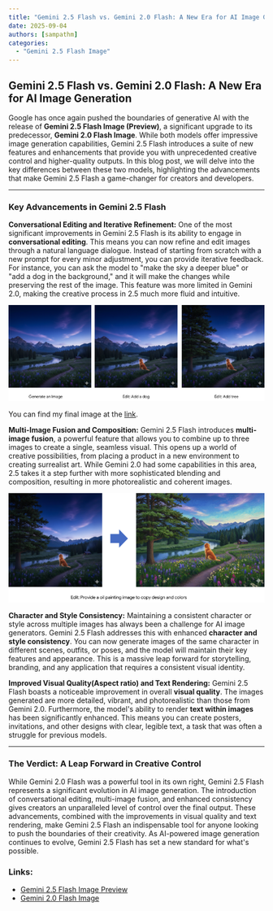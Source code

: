 ```yaml
---
title: "Gemini 2.5 Flash vs. Gemini 2.0 Flash: A New Era for AI Image Generation"
date: 2025-09-04
authors: [sampathm]
categories:
  - "Gemini 2.5 Flash Image"
---
```



## **Gemini 2.5 Flash vs. Gemini 2.0 Flash: A New Era for AI Image Generation**

Google has once again pushed the boundaries of generative AI with the release of **Gemini 2.5 Flash Image (Preview)**, a significant upgrade to its predecessor, **Gemini 2.0 Flash Image**. While both models offer impressive image generation capabilities, Gemini 2.5 Flash introduces a suite of new features and enhancements that provide you with unprecedented creative control and higher-quality outputs. In this blog post, we will delve into the key differences between these two models, highlighting the advancements that make Gemini 2.5 Flash a game-changer for creators and developers.

---

### **Key Advancements in Gemini 2.5 Flash**

**Conversational Editing and Iterative Refinement:** One of the most significant improvements in Gemini 2.5 Flash is its ability to engage in **conversational editing**. This means you can now refine and edit images through a natural language dialogue. Instead of starting from scratch with a new prompt for every minor adjustment, you can provide iterative feedback. For instance, you can ask the model to "make the sky a deeper blue" or "add a dog in the background," and it will make the changes while preserving the rest of the image. This feature was more limited in Gemini 2.0, making the creative process in 2.5 much more fluid and intuitive.

![img_1.png](img_1.png)

You can find my final image at the [link](gemini-2.5-flash-image-preview.png).

**Multi-Image Fusion and Composition:** Gemini 2.5 Flash introduces **multi-image fusion**, a powerful feature that allows you to combine up to three images to create a single, seamless visual. This opens up a world of creative possibilities, from placing a product in a new environment to creating surrealist art. While Gemini 2.0 had some capabilities in this area, 2.5 takes it a step further with more sophisticated blending and composition, resulting in more photorealistic and coherent images.

![img_2.png](img_2.png)

**Character and Style Consistency:** Maintaining a consistent character or style across multiple images has always been a challenge for AI image generators. Gemini 2.5 Flash addresses this with enhanced **character and style consistency**. You can now generate images of the same character in different scenes, outfits, or poses, and the model will maintain their key features and appearance. This is a massive leap forward for storytelling, branding, and any application that requires a consistent visual identity.

**Improved Visual Quality(Aspect ratio) and Text Rendering:** Gemini 2.5 Flash boasts a noticeable improvement in overall **visual quality**. The images generated are more detailed, vibrant, and photorealistic than those from Gemini 2.0. Furthermore, the model's ability to render **text within images** has been significantly enhanced. This means you can create posters, invitations, and other designs with clear, legible text, a task that was often a struggle for previous models.

---

### **The Verdict: A Leap Forward in Creative Control**

While Gemini 2.0 Flash was a powerful tool in its own right, Gemini 2.5 Flash represents a significant evolution in AI image generation. The introduction of conversational editing, multi-image fusion, and enhanced consistency gives creators an unparalleled level of control over the final output. These advancements, combined with the improvements in visual quality and text rendering, make Gemini 2.5 Flash an indispensable tool for anyone looking to push the boundaries of their creativity. As AI-powered image generation continues to evolve, Gemini 2.5 Flash has set a new standard for what's possible.

### Links:
* [Gemini 2.5 Flash Image Preview](https://cloud.google.com/vertex-ai/generative-ai/docs/models/gemini/2-5-flash#image)
* [Gemini 2.0 Flash Image](https://cloud.google.com/vertex-ai/generative-ai/docs/models/gemini/2-0-flash#image-generation)